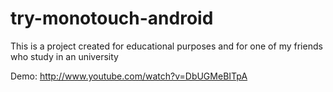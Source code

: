 try-monotouch-android
=====================

This is a project created for educational purposes and for one of my friends who study in an university

Demo: http://www.youtube.com/watch?v=DbUGMeBITpA
